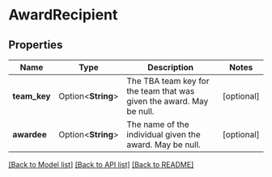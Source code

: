 # AwardRecipient

## Properties

Name | Type | Description | Notes
------------ | ------------- | ------------- | -------------
**team_key** | Option<**String**> | The TBA team key for the team that was given the award. May be null. | [optional]
**awardee** | Option<**String**> | The name of the individual given the award. May be null. | [optional]

[[Back to Model list]](../README.md#documentation-for-models) [[Back to API list]](../README.md#documentation-for-api-endpoints) [[Back to README]](../README.md)


